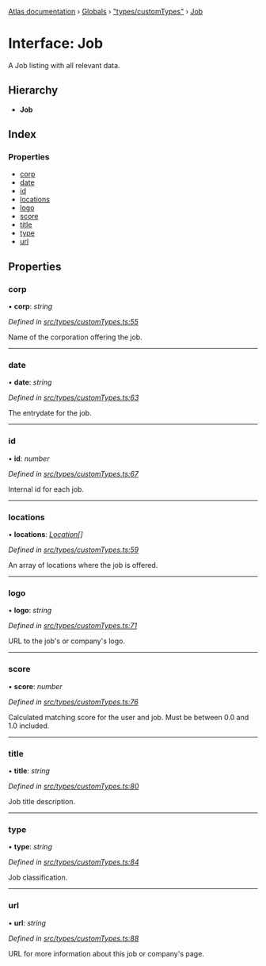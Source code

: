 [Atlas documentation](../README.md) › [Globals](../globals.md) › ["types/customTypes"](../modules/_types_customtypes_.md) › [Job](_types_customtypes_.job.md)

# Interface: Job

A Job listing with all relevant data.

## Hierarchy

* **Job**

## Index

### Properties

* [corp](_types_customtypes_.job.md#corp)
* [date](_types_customtypes_.job.md#date)
* [id](_types_customtypes_.job.md#id)
* [locations](_types_customtypes_.job.md#locations)
* [logo](_types_customtypes_.job.md#logo)
* [score](_types_customtypes_.job.md#score)
* [title](_types_customtypes_.job.md#title)
* [type](_types_customtypes_.job.md#type)
* [url](_types_customtypes_.job.md#url)

## Properties

###  corp

• **corp**: *string*

*Defined in [src/types/customTypes.ts:55](https://github.com/chronark/atlas/blob/f950874/src/types/customTypes.ts#L55)*

Name of the corporation offering the job.

___

###  date

• **date**: *string*

*Defined in [src/types/customTypes.ts:63](https://github.com/chronark/atlas/blob/f950874/src/types/customTypes.ts#L63)*

The entrydate for the job.

___

###  id

• **id**: *number*

*Defined in [src/types/customTypes.ts:67](https://github.com/chronark/atlas/blob/f950874/src/types/customTypes.ts#L67)*

Internal id for each job.

___

###  locations

• **locations**: *[Location](../modules/_types_customtypes_.md#location)[]*

*Defined in [src/types/customTypes.ts:59](https://github.com/chronark/atlas/blob/f950874/src/types/customTypes.ts#L59)*

An array of locations where the job is offered.

___

###  logo

• **logo**: *string*

*Defined in [src/types/customTypes.ts:71](https://github.com/chronark/atlas/blob/f950874/src/types/customTypes.ts#L71)*

URL to the job's or company's logo.

___

###  score

• **score**: *number*

*Defined in [src/types/customTypes.ts:76](https://github.com/chronark/atlas/blob/f950874/src/types/customTypes.ts#L76)*

Calculated matching score for the user and job.
Must be between 0.0 and 1.0 included.

___

###  title

• **title**: *string*

*Defined in [src/types/customTypes.ts:80](https://github.com/chronark/atlas/blob/f950874/src/types/customTypes.ts#L80)*

Job title description.

___

###  type

• **type**: *string*

*Defined in [src/types/customTypes.ts:84](https://github.com/chronark/atlas/blob/f950874/src/types/customTypes.ts#L84)*

Job classification.

___

###  url

• **url**: *string*

*Defined in [src/types/customTypes.ts:88](https://github.com/chronark/atlas/blob/f950874/src/types/customTypes.ts#L88)*

URL for more information about this job or company's page.
